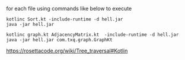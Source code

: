 
for each file using commands like below to execute
```shell
kotlinc Sort.kt -include-runtime -d hell.jar
java -jar hell.jar

kotlinc graph.kt AdjacencyMatrix.kt  -include-runtime -d hell.jar 
java -jar hell.jar com.txq.graph.GraphKt
```

https://rosettacode.org/wiki/Tree_traversal#Kotlin